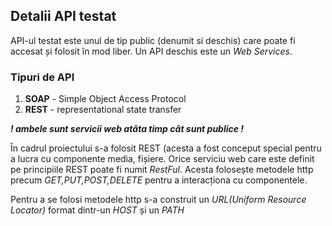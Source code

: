 
## Detalii API testat

API-ul testat este unul de tip public (denumit si deschis) care poate fi accesat și folosit în mod liber.
Un API deschis este un <i>Web Services</i>.



### Tipuri de API

1. <strong>SOAP</strong> - Simple Object Access Protocol 
2. <strong>REST</strong> - representational state transfer
 
<strong><i> ! ambele sunt servicii web atâta timp cât sunt publice !  </strong></i> 

În cadrul proiectului s-a folosit REST (acesta a fost conceput special pentru a lucra cu componente media, fișiere. Orice serviciu web care este definit pe principiile REST poate fi numit <i>RestFul</i>. Acesta folosește metodele http precum  <i>GET,PUT,POST,DELETE</i> pentru a interacționa cu componentele.

Pentru a se folosi metodele http s-a construit un <i>URL(Uniform Resource Locator)</i> format dintr-un <i>HOST</i>  și un <i>PATH</i> 
